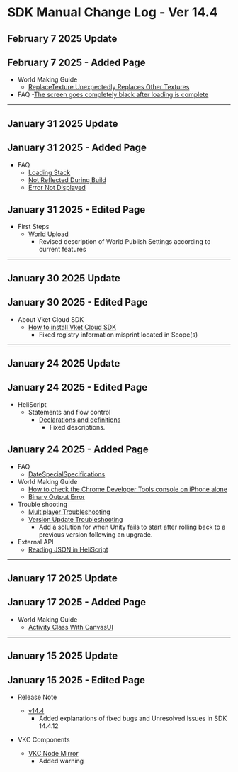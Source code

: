 # SDK Manual Change Log - Ver 14.4

## February 7 2025 Update

## February 7 2025 - Added Page

- World Making Guide
    - [ReplaceTexture Unexpectedly Replaces Other Textures](https://vrhikky.github.io/VketCloudSDK_Documents/14.4/en/WorldMakingGuide/ReplaceTexture.html)
- FAQ
    -[The screen goes completely black after loading is complete](https://vrhikky.github.io/VketCloudSDK_Documents/14.4/FAQ/Load_Blackout.html)

---

## January 31 2025 Update

## January 31 2025 - Added Page

- FAQ
    - [Loading Stack](https://vrhikky.github.io/VketCloudSDK_Documents/14.4/en/FAQ/LoadingStack.html)
    - [Not Reflected During Build](https://vrhikky.github.io/VketCloudSDK_Documents/14.4/en/FAQ/NotReflectedDuringBuild.html)
    - [Error Not Displayed](https://vrhikky.github.io/VketCloudSDK_Documents/14.4/en/FAQ/ErrorNotDisplayed.html)

## January 31 2025 - Edited Page

- First Steps
  - [World Upload](https://vrhikky.github.io/VketCloudSDK_Documents/14.4/en/FirstStep/WorldUpload.html)
    - Revised description of World Publish Settings according to current features

---

## January 30 2025 Update

## January 30 2025 - Edited Page

- About Vket Cloud SDK
  - [How to install Vket Cloud SDK](https://vrhikky.github.io/VketCloudSDK_Documents/14.4/en/AboutVketCloudSDK/SetupSDK_external.html)
    - Fixed registry information misprint located in Scope(s)

---

## January 24 2025 Update

## January 24 2025 - Edited Page

- HeliScript
    - Statements and flow control
        - [Declarations and definitions](https://vrhikky.github.io/VketCloudSDK_Documents/14.4/en/hs/hs_statement_def.html)
            - Fixed descriptions.

## January 24 2025 - Added Page

- FAQ
    - [DateSpecialSpecifications](https://vrhikky.github.io/VketCloudSDK_Documents/14.4/FAQ/DateSpecialSpecifications.html)
- World Making Guide
    - [How to check the Chrome Developer Tools console on iPhone alone](https://vrhikky.github.io/VketCloudSDK_Documents/14.4/en/WorldMakingGuide/iPhoneConsole.html)
    - [Binary Output Error](https://vrhikky.github.io/VketCloudSDK_Documents/14.4/en/WorldMakingGuide/BinaryOutputError.html)
- Trouble shooting
    - [Multiplayer Troubleshooting](https://vrhikky.github.io/VketCloudSDK_Documents/14.4/en/troubleshooting/MultiplayerTroubleshooting.html)
    - [Version Update Troubleshooting](https://vrhikky.github.io/VketCloudSDK_Documents/14.4/en/troubleshooting/VersionUpdateTroubleshooting.html)
        - Add a solution for when Unity fails to start after rolling back to a previous version following an upgrade.
- External API
  - [Reading JSON in HeliScript](https://vrhikky.github.io/VketCloudSDK_Documents/14.4/en/ExternalAPI/HeliScriptJsonParse.html)

---

## January 17 2025 Update

## January 17 2025 - Added Page

- World Making Guide
    - [Activity Class With CanvasUI](https://vrhikky.github.io/VketCloudSDK_Documents/14.4/en/WorldMakingGuide/ActivityWithCanvasUI.html)

---

## January 15 2025 Update

## January 15 2025 - Edited Page

- Release Note
    - [v14.4](https://vrhikky.github.io/VketCloudSDK_Documents/14.4/en/releasenote/releasenote-14.4.html)
        - Added explanations of fixed bugs and Unresolved Issues in SDK 14.4.12

- VKC Components
    - [VKC Node Mirror](https://vrhikky.github.io/VketCloudSDK_Documents/14.4/en/VKCComponents/VKCNodeMirror.html)
        - Added warning
